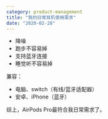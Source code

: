 ```yaml
---
category: product-management
title: "我的日常耳机使用需求"
date: "2020-02-28"
---
```


- 降噪
- 跑步不容易掉
- 支持蓝牙连接
- 睡觉听不容易掉

兼容：

- 电脑、switch（有线/蓝牙适配器）
- 安卓、iPhone（蓝牙）

综上，AirPods Pro最符合我日常需求了。
